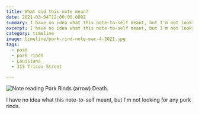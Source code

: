 ```yaml
---
title: What did this note mean?
date: 2021-03-04T12:00:00.000Z
summary: I have no idea what this note-to-self meant, but I'm not looking for any pork rinds.
excerpt: I have no idea what this note-to-self meant, but I'm not looking for any pork rinds.
category: timeline
image: timeline/pork-rind-note-mar-4-2021.jpg
tags:
  - post
  - pork rinds
  - Louisiana
  - 315 Tricou Street

---
```


![Note reading Pork Rinds (arrow) Death.](pork-rind-note-mar-4-2021.jpg "Note reading Pork Rinds (arrow) Death.")

I have no idea what this note-to-self meant, but I'm not looking for any pork rinds.